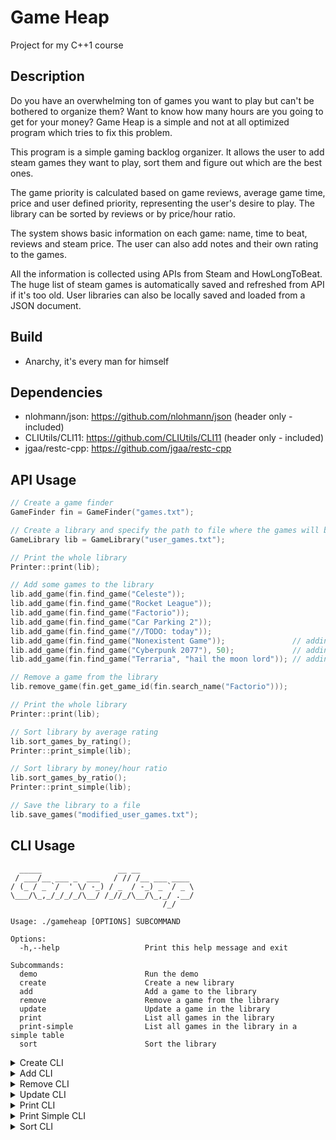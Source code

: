 # Game Heap

Project for my C++1 course

## Description

Do you have an overwhelming ton of games you want to play but can't be bothered to organize them? Want to know how many hours are you going to get for your money? Game Heap is a simple and not at all optimized program which tries to fix this problem.

This program is a simple gaming backlog organizer. It allows the user to add steam games they want to play, sort them and figure out which are the best ones.

The game priority is calculated based on game reviews, average game time, price and user defined priority, representing the user's desire to play. The library can be sorted by reviews or by price/hour ratio.

The system shows basic information on each game: name, time to beat, reviews and steam price. The user can also add notes and their own rating to the games.

All the information is collected using APIs from Steam and HowLongToBeat. The huge list of steam games is automatically saved and refreshed from API if it's too old. User libraries can also be locally saved and loaded from a JSON document.

## Build

- Anarchy, it's every man for himself

## Dependencies

- nlohmann/json: https://github.com/nlohmann/json (header only - included)
- CLIUtils/CLI11: https://github.com/CLIUtils/CLI11 (header only - included)
- jgaa/restc-cpp: https://github.com/jgaa/restc-cpp

## API Usage

```cpp
// Create a game finder
GameFinder fin = GameFinder("games.txt");

// Create a library and specify the path to file where the games will be saved
GameLibrary lib = GameLibrary("user_games.txt");

// Print the whole library
Printer::print(lib);

// Add some games to the library
lib.add_game(fin.find_game("Celeste"));
lib.add_game(fin.find_game("Rocket League"));
lib.add_game(fin.find_game("Factorio"));
lib.add_game(fin.find_game("Car Parking 2"));
lib.add_game(fin.find_game("//TODO: today"));
lib.add_game(fin.find_game("Nonexistent Game"));               // adding a nonexistent game
lib.add_game(fin.find_game("Cyberpunk 2077"), 50);             // adding a game with user rating
lib.add_game(fin.find_game("Terraria", "hail the moon lord")); // adding a game with user note

// Remove a game from the library
lib.remove_game(fin.get_game_id(fin.search_name("Factorio")));

// Print the whole library
Printer::print(lib);

// Sort library by average rating
lib.sort_games_by_rating();
Printer::print_simple(lib);

// Sort library by money/hour ratio
lib.sort_games_by_ratio();
Printer::print_simple(lib);

// Save the library to a file
lib.save_games("modified_user_games.txt");
```

## CLI Usage

```
  _____                 __ __
 / ___/__ ___ _  ___   / // /__ ___ ____
/ (_ / _ `/  ' \/ -_) / _  / -_) _ `/ _ \
\___/\_,_/_/_/_/\__/ /_//_/\__/\_,_/ .__/
                                  /_/

Usage: ./gameheap [OPTIONS] SUBCOMMAND

Options:
  -h,--help                   Print this help message and exit

Subcommands:
  demo                        Run the demo
  create                      Create a new library
  add                         Add a game to the library
  remove                      Remove a game from the library
  update                      Update a game in the library
  print                       List all games in the library
  print-simple                List all games in the library in a simple table
  sort                        Sort the library
```

<details>
<summary>Create CLI</summary>

```
Create a new library

Usage: ./gameheap create [OPTIONS] [path]

Positionals:
  path TEXT REQUIRED          Path to file with user games

Options:
  -h,--help                   Print this help message and exit
```
</details>

<details>
<summary>Add CLI</summary>

```
Add a game to the library

Usage: ./gameheap add [OPTIONS] path game

Positionals:
  path TEXT:FILE REQUIRED           Path to file with user games
  game TEXT REQUIRED                Name of the game to add

Options:
  -h,--help                         Print this help message and exit
  -g,--games TEXT:FILE              Path to file with games
  -r,--rating INT:INT in [0 - 100]  User rating
  -n,--note TEXT                    User note
```
</details>

<details>
<summary>Remove CLI</summary>

```
Remove a game from the library

Usage: ./gameheap remove [OPTIONS] [path] game

Positionals:
  path TEXT:FILE REQUIRED     Path to file with user games
  game TEXT REQUIRED          Name of the game to remove

Options:
  -h,--help                   Print this help message and exit
  -g,--games TEXT:FILE        Path to file with games
```
</details>

<details>
<summary>Update CLI</summary>

```
Update a game in the library

Usage: ./gameheap update [OPTIONS] [path] game

Positionals:
  path TEXT:FILE                    Path to file with user games
  game TEXT REQUIRED                Name of the game to update

Options:
  -h,--help                         Print this help message and exit
  -g,--games TEXT:FILE              Path to file with games
  -r,--rating INT:INT in [0 - 100]  User rating
  -n,--note TEXT                    User note
```
</details>

<details>
<summary>Print CLI</summary>

```
List all games in the library

Usage: ./gameheap print [OPTIONS] path

Positionals:
  path TEXT:FILE REQUIRED     Path to file with user games

Options:
  -h,--help                   Print this help message and exit
```
</details>

<details>
<summary>Print Simple CLI</summary>

```
List all games in the library in a simple table

Usage: ./gameheap print-simple [OPTIONS] path

Positionals:
  path TEXT:FILE REQUIRED     Path to file with user games

Options:
  -h,--help                   Print this help message and exit
```
</details>

<details>
<summary>Sort CLI</summary>

```
Sort the library

Usage: ./gameheap sort [OPTIONS] path

Positionals:
  path TEXT:FILE REQUIRED     Path to file with user games

Options:
  -h,--help                   Print this help message and exit
  -r,--rating                 Sort by average rating
  -m,--money-per-hour         Sort by money/hour ratio
```
</details>
